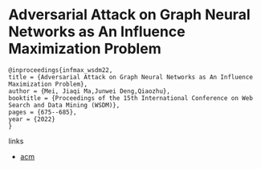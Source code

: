 # Adversarial Attack on Graph Neural Networks as An Influence Maximization Problem

```
@inproceedings{infmax_wsdm22,
title = {Adversarial Attack on Graph Neural Networks as An Influence Maximization Problem},
author = {Mei, Jiaqi Ma,Junwei Deng,Qiaozhu},
booktitle = {Proceedings of the 15th International Conference on Web Search and Data Mining (WSDM)},
pages = {675--685},
year = {2022}
}
```

links
- [acm](https://dl.acm.org/doi/10.1145/3488560.3498497)
